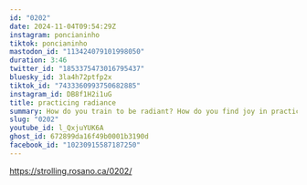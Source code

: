 ```yaml
---
id: "0202"
date: 2024-11-04T09:54:29Z
instagram: poncianinho
tiktok: poncianinho
mastodon_id: "113424079101998050"
duration: 3:46
twitter_id: "1853375473016795437"
bluesky_id: 3la4h72ptfp2x
tiktok_id: "7433360993750682885"
instagram_id: DB8f1H2i1uG
title: practicing radiance
summary: How do you train to be radiant? How do you find joy in practice?
slug: "0202"
youtube_id: l_QxjuYUK6A
ghost_id: 672899da16f49b0001b3190d
facebook_id: "10230915587187250"
---
```

https://strolling.rosano.ca/0202/
